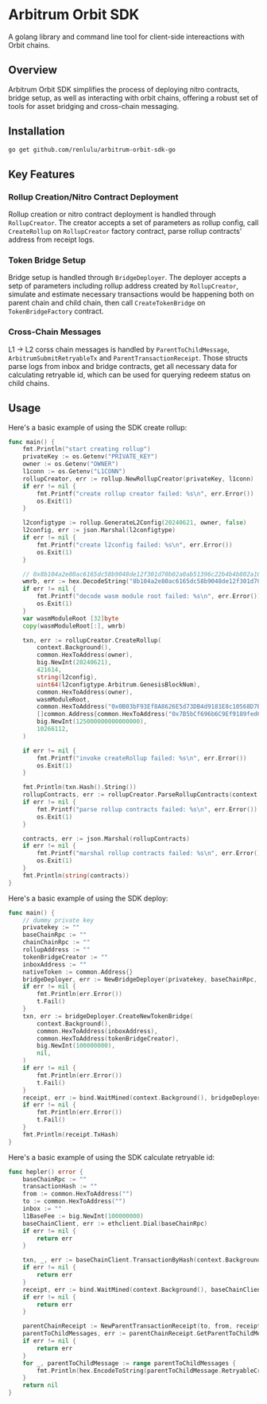 # Arbitrum Orbit SDK

A golang library and command line tool for client-side intereactions with Orbit chains.

## Overview

Arbitrum Orbit SDK simplifies the process of deploying nitro contracts, bridge setup, as well as interacting with orbit chains, offering a robust set of tools for asset bridging and cross-chain messaging.

## Installation

```bash
go get github.com/renlulu/arbitrum-orbit-sdk-go
```

## Key Features

### Rollup Creation/Nitro Contract Deployment

Rollup creation or nitro contract deployment is handled through `RollupCreator`. The creator accepts a set of parameters as rollup config, call `CreateRollup` on `RollupCreator` factory contract, parse rollup contracts' address from receipt logs.

### Token Bridge Setup

Bridge setup is handled through `BridgeDeployer`. The deployer accepts a setp of parameters including rollup address created by `RollupCreator`, simulate and estimate necessary transactions would be happening both on parent chain and child chain, then call `CreateTokenBridge` on `TokenBridgeFactory` contract. 

### Cross-Chain Messages

L1 -> L2 corss chain messages is handled by `ParentToChildMessage`, `ArbitrumSubmitRetryableTx` and `ParentTransactionReceipt`. Those structs parse logs from inbox and bridge contracts, get all necessary data for calculating retryable id, which can be used for querying redeem status on child chains.


## Usage

Here's a basic example of using the SDK create rollup:

```go
func main() {
	fmt.Println("start creating rollup")
	privateKey := os.Getenv("PRIVATE_KEY")
	owner := os.Getenv("OWNER")
	l1conn := os.Getenv("L1CONN")
	rollupCreator, err := rollup.NewRollupCreator(privateKey, l1conn)
	if err != nil {
		fmt.Printf("create rollup creator failed: %s\n", err.Error())
		os.Exit(1)
	}

	l2configtype := rollup.GenerateL2Config(20240621, owner, false)
	l2config, err := json.Marshal(l2configtype)
	if err != nil {
		fmt.Printf("create l2config failed: %s\n", err.Error())
		os.Exit(1)
	}

	// 0x8b104a2e80ac6165dc58b9048de12f301d70b02a0ab51396c22b4b4b802a16a4
	wmrb, err := hex.DecodeString("8b104a2e80ac6165dc58b9048de12f301d70b02a0ab51396c22b4b4b802a16a4")
	if err != nil {
		fmt.Printf("decode wasm module root failed: %s\n", err.Error())
		os.Exit(1)
	}
	var wasmModuleRoot [32]byte
	copy(wasmModuleRoot[:], wmrb)

	txn, err := rollupCreator.CreateRollup(
		context.Background(),
		common.HexToAddress(owner),
		big.NewInt(20240621),
		421614,
		string(l2config),
		uint64(l2configtype.Arbitrum.GenesisBlockNum),
		common.HexToAddress(owner),
		wasmModuleRoot,
		common.HexToAddress("0x0B03bF93Ef8A8626E5d73DB4d9181E8c10568D7B"),
		[]common.Address{common.HexToAddress("0x7B5bCf696b6C9Ef9189fed66597A4aAC87957a08")},
		big.NewInt(125000000000000000),
		10266112,
	)

	if err != nil {
		fmt.Printf("invoke createRollup failed: %s\n", err.Error())
		os.Exit(1)
	}

	fmt.Println(txn.Hash().String())
	rollupContracts, err := rollupCreator.ParseRollupContracts(context.Background(), 6, txn)
	if err != nil {
		fmt.Printf("parse rollup contracts failed: %s\n", err.Error())
		os.Exit(1)
	}

	contracts, err := json.Marshal(rollupContracts)
	if err != nil {
		fmt.Printf("marshal rollup contracts failed: %s\n", err.Error())
		os.Exit(1)
	}
	fmt.Println(string(contracts))
}
```


Here's a basic example of using the SDK deploy:


```go
func main() {
	// dummy private key
	privatekey := ""
	baseChainRpc := ""
	chainChainRpc := ""
	rollupAddress := ""
	tokenBridgeCreator := ""
	inboxAddress := ""
	nativeToken := common.Address{}
	bridgeDeployer, err := NewBridgeDeployer(privatekey, baseChainRpc, chainChainRpc, rollupAddress, nativeToken)
	if err != nil {
		fmt.Println(err.Error())
		t.Fail()
	}
	txn, err := bridgeDeployer.CreateNewTokenBridge(
		context.Background(),
		common.HexToAddress(inboxAddress),
		common.HexToAddress(tokenBridgeCreator),
		big.NewInt(100000000),
		nil,
	)
	if err != nil {
		fmt.Println(err.Error())
		t.Fail()
	}
	receipt, err := bind.WaitMined(context.Background(), bridgeDeployer.BaseChainClient, txn)
	if err != nil {
		fmt.Println(err.Error())
		t.Fail()
	}
	fmt.Println(receipt.TxHash)
}
```

Here's a basic example of using the SDK calculate retryable id:

```go
func hepler() error {
	baseChainRpc := ""
	transactionHash := ""
	from := common.HexToAddress("")
	to := common.HexToAddress("")
	inbox := ""
	l1BaseFee := big.NewInt(100000000)
	baseChainClient, err := ethclient.Dial(baseChainRpc)
	if err != nil {
		return err
	}

	txn, _, err := baseChainClient.TransactionByHash(context.Background(), common.HexToHash(transactionHash))
	if err != nil {
		return err
	}
	receipt, err := bind.WaitMined(context.Background(), baseChainClient, txn)
	if err != nil {
		return err
	}

	parentChainReceipt := NewParentTransactionReceipt(to, from, receipt)
	parentToChildMessages, err := parentChainReceipt.GetParentToChildMessages(big.NewInt(20240328), l1BaseFee, inbox)
	if err != nil {
		return err
	}
	for _, parentToChildMessage := range parentToChildMessages {
		fmt.Println(hex.EncodeToString(parentToChildMessage.RetryableCreationId))
	}
	return nil
}
```